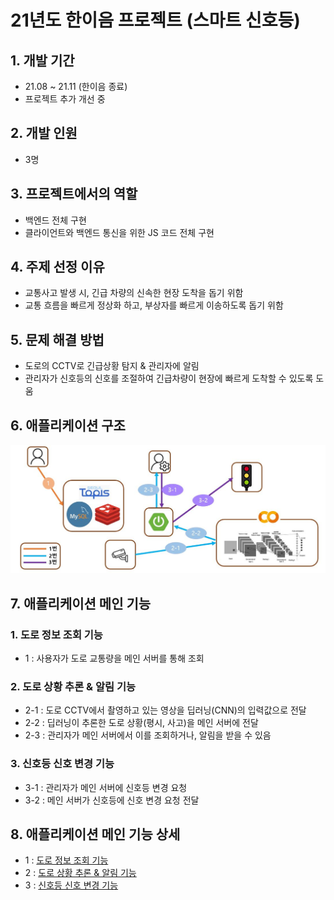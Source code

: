 # 21년도 한이음 프로젝트 (스마트 신호등)

## 1. 개발 기간
- 21.08 ~ 21.11 (한이음 종료)
- 프로젝트 추가 개선 중

## 2. 개발 인원
- 3명

## 3. 프로젝트에서의 역할
- 백엔드 전체 구현
- 클라이언트와 백엔드 통신을 위한 JS 코드 전체 구현

## 4. 주제 선정 이유
- 교통사고 발생 시, 긴급 차량의 신속한 현장 도착을 돕기 위함
- 교통 흐름을 빠르게 정상화 하고, 부상자를 빠르게 이송하도록 돕기 위함

## 5. 문제 해결 방법
- 도로의 CCTV로 긴급상황 탐지 & 관리자에 알림
- 관리자가 신호등의 신호를 조절하여 긴급차량이 현장에 빠르게 도착할 수 있도록 도움

## 6. 애플리케이션 구조
![structure.png](./readme-imgs/structure.JPG)

## 7. 애플리케이션 메인 기능

### 1. 도로 정보 조회 기능
- 1 : 사용자가 도로 교통량을 메인 서버를 통해 조회

### 2. 도로 상황 추론 & 알림 기능
- 2-1 : 도로 CCTV에서 촬영하고 있는 영상을 딥러닝(CNN)의 입력값으로 전달
- 2-2 : 딥러닝이 추론한 도로 상황(평시, 사고)을 메인 서버에 전달
- 2-3 : 관리자가 메인 서버에서 이를 조회하거나, 알림을 받을 수 있음

### 3. 신호등 신호 변경 기능
- 3-1 : 관리자가 메인 서버에 신호등 변경 요청
- 3-2 : 메인 서버가 신호등에 신호 변경 요청 전달

## 8. 애플리케이션 메인 기능 상세
- 1 : [도로 정보 조회 기능](./README-details/README-detail-1.md)
- 2 : [도로 상황 추론 & 알림 기능](./README-details/README-detail-2.md)
- 3 : [신호등 신호 변경 기능](./README-details/README-detail-3.md)




